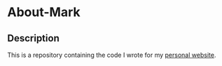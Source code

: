 # About-Mark
## Description
This is a repository containing the code I wrote for my [personal website](https://mark-mekhail.github.io/About-Mark/).
